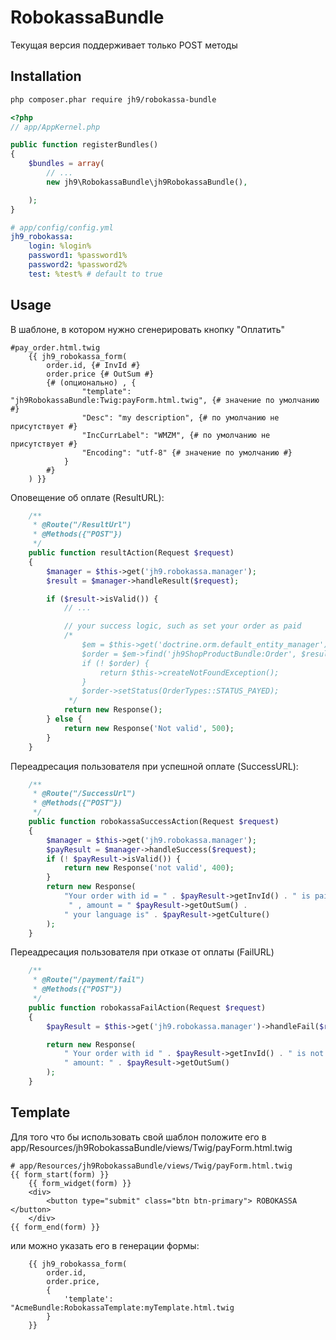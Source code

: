 RobokassaBundle
===============

Текущая версия поддерживает только POST методы

Installation
------------

```bash
php composer.phar require jh9/robokassa-bundle
```

```php
<?php
// app/AppKernel.php

public function registerBundles()
{
    $bundles = array(
        // ...
        new jh9\RobokassaBundle\jh9RobokassaBundle(),

    );
}
```

```yaml
# app/config/config.yml
jh9_robokassa:
    login: %login%
    password1: %password1%
    password2: %password2%
    test: %test% # default to true
```


Usage
-----

В шаблоне, в котором нужно сгенерировать кнопку "Оплатить"

```twig
#pay_order.html.twig
    {{ jh9_robokassa_form(
        order.id, {# InvId #}
        order.price {# OutSum #}
        {# (опционально) , {
                "template": "jh9RobokassaBundle:Twig:payForm.html.twig", {# значение по умолчанию #}
                "Desc": "my description", {# по умолчанию не присутствует #}
                "IncCurrLabel": "WMZM", {# по умолчанию не присутствует #}
                "Encoding": "utf-8" {# значение по умолчанию #}
            }
        #}
    ) }}
```

Оповещение об оплате (ResultURL):

```php
    /**
     * @Route("/ResultUrl")
     * @Methods({"POST"})
     */
    public function resultAction(Request $request)
    {
        $manager = $this->get('jh9.robokassa.manager');
        $result = $manager->handleResult($request);

        if ($result->isValid()) {
            // ...

            // your success logic, such as set your order as paid
            /*
                $em = $this->get('doctrine.orm.default_entity_manager');
                $order = $em->find('jh9ShopProductBundle:Order', $result->getInvId());
                if (! $order) {
                    return $this->createNotFoundException();
                }
                $order->setStatus(OrderTypes::STATUS_PAYED);
             */
            return new Response();
        } else {
            return new Response('Not valid', 500);
        }
    }
```

Переадресация пользователя при успешной оплате (SuccessURL):

```php
    /**
     * @Route("/SuccessUrl")
     * @Methods({"POST"})
     */
    public function robokassaSuccessAction(Request $request)
    {
        $manager = $this->get('jh9.robokassa.manager');
        $payResult = $manager->handleSuccess($request);
        if (! $payResult->isValid()) {
            return new Response('not valid', 400);
        }
        return new Response(
            "Your order with id = " . $payResult->getInvId() . " is paid" .
             " , amount = " $payResult->getOutSum() .
            " your language is" . $payResult->getCulture()
        );
    }
```

Переадресация пользователя при отказе от оплаты (FailURL)

```php
    /**
     * @Route("/payment/fail")
     * @Methods({"POST"})
     */
    public function robokassaFailAction(Request $request)
    {
        $payResult = $this->get('jh9.robokassa.manager')->handleFail($request);

        return new Response(
            " Your order with id " . $payResult->getInvId() . " is not paid" .
            " amount: " . $payResult->getOutSum()
        );
    }
```

Template
--------

Для того что бы использовать свой шаблон положите его в app/Resources/jh9RobokassaBundle/views/Twig/payForm.html.twig

```twig
# app/Resources/jh9RobokassaBundle/views/Twig/payForm.html.twig
{{ form_start(form) }}
    {{ form_widget(form) }}
    <div>
        <button type="submit" class="btn btn-primary"> ROBOKASSA </button>
    </div>
{{ form_end(form) }}
```

или можно указать его в генерации формы:
```twig
    {{ jh9_robokassa_form(
        order.id,
        order.price,
        {
            'template': "AcmeBundle:RobokassaTemplate:myTemplate.html.twig
        }
    }}
```